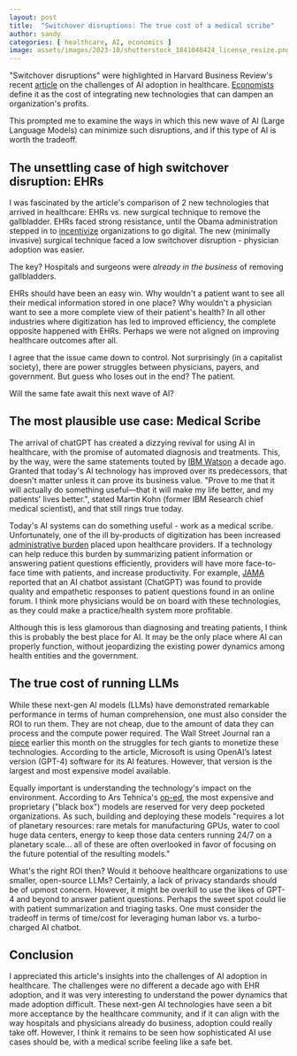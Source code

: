 ```yaml
---
layout: post
title:  "Switchover disruptions: The true cost of a medical scribe"
author: sandy
categories: [ healthcare, AI, economics ]
image: assets/images/2023-10/shutterstock_1841040424_license_resize.png
---
```

"Switchover disruptions" were highlighted in Harvard Business Review's recent [article](https://hbr.org/2023/09/ai-adoption-in-u-s-health-care-wont-be-easy) on the challenges of AI adoption in healthcare.  [Economists](https://www.aeaweb.org/articles?id=10.1257/mic.4.3.1) define it as the cost of integrating new technologies that can dampen an organization's profits.

This prompted me to examine the ways in which this new wave of AI (Large Language Models) can minimize such disruptions, and if this type of AI is worth the tradeoff.  

## The unsettling case of high switchover disruption: EHRs

I was fascinated by the article's comparison of 2 new technologies that arrived in healthcare: EHRs vs. new surgical technique to remove the gallbladder.  EHRs faced strong resistance, until the Obama administration stepped in to [incentivize](https://www.hipaajournal.com/what-is-the-hitech-act/#:~:text=The%20HITECH%20Act%20was%20created%20to%20promote%20and,%28HIPAA%29%20by%20tightening%20up%20the%20language%20of%20HIPAA.) organizations to go digital.  The new (minimally invasive) surgical technique faced a low switchover disruption - physician adoption was easier.  

The key?  Hospitals and surgeons were *already in the business* of removing gallbladders.

EHRs should have been an easy win.  Why wouldn't a patient want to see all their medical information stored in one place?  Why wouldn't a physician want to see a more complete view of their patient's health?  In all other industries where digitization has led to improved efficiency, the complete opposite happened with EHRs.  Perhaps we were not aligned on improving healthcare outcomes after all.

I agree that the issue came down to control.  Not surprisingly (in a capitalist society), there are power struggles between physicians, payers, and government.  But guess who loses out in the end?  The patient.  

Will the same fate await this next wave of AI?

## The most plausible use case: Medical Scribe

The arrival of chatGPT has created a dizzying revival for using AI in healthcare, with the promise of automated diagnosis and treatments.  This, by the way, were the same statements touted by [IBM Watson](https://spectrum.ieee.org/how-ibm-watson-overpromised-and-underdelivered-on-ai-health-care) a decade ago.  Granted that today's AI technology has improved over its predecessors, that doesn't matter unless it can prove its business value.  "Prove to me that it will actually do something useful—that it will make my life better, and my patients' lives better.", stated Martin Kohn (former IBM Research chief medical scientist), and that still rings true today.

Today's AI systems can do something useful - work as a medical scribe.  Unfortunately, one of the ill by-products of digitization has been increased [administrative burden](https://www.medicaleconomics.com/view/top-challenges-2021-1-administrative-burdens-and-paperwork) placed upon healthcare providers.  If a technology can help reduce this burden by summarizing patient information or answering patient questions efficiently, providers will have more face-to-face time with patients, and increase productivity.  For example, [JAMA](https://jamanetwork.com/journals/jamainternalmedicine/article-abstract/2804309) reported that an AI chatbot assistant (ChatGPT) was found to provide quality and empathetic responses to patient questions found in an online forum.  I think more physicians would be on board with these technologies, as they could make a practice/health system more profitable.

Although this is less glamorous than diagnosing and treating patients, I think this is probably the best place for AI.  It may be the only place where AI can properly function, without jeopardizing the existing power dynamics among health entities and the government.  


## The true cost of running LLMs

While these next-gen AI models (LLMs) have demonstrated remarkable performance in terms of human comprehension, one must also consider the ROI to run them.  They are not cheap, due to the amount of data they can process and the compute power required.  The Wall Street Journal ran a [piece](https://www.wsj.com/tech/ai/ais-costly-buildup-could-make-early-products-a-hard-sell-bdd29b9f) earlier this month on the struggles for tech giants to monetize these technologies.  According to the article, Microsoft is using OpenAI’s latest version (GPT-4) software for its AI features.  However, that version is the largest and most expensive model available.  

Equally important is understanding the technology's impact on the environment.  According to Ars Tehnica's [op-ed](https://arstechnica.com/gadgets/2023/04/generative-ai-is-cool-but-lets-not-forget-its-human-and-environmental-costs/), the most expensive and proprietary ("black box") models are reserved for very deep pocketed organizations.  As such,  building and deploying these models "requires a lot of planetary resources: rare metals for manufacturing GPUs, water to cool huge data centers, energy to keep those data centers running 24/7 on a planetary scale… all of these are often overlooked in favor of focusing on the future potential of the resulting models."

What's the right ROI then?  Would it behoove healthcare organizations to use smaller, open-source LLMs?  Certainly, a lack of privacy standards should be of upmost concern.  However, it might be overkill to use the likes of GPT-4 and beyond to answer patient questions.  Perhaps the sweet spot could lie with patient summarization and triaging tasks.  One must consider the tradeoff in terms of time/cost for leveraging human labor vs. a turbo-charged AI chatbot.


## Conclusion

I appreciated this article's insights into the challenges of AI adoption in healthcare.  The challenges were no different a decade ago with EHR adoption, and it was very interesting to understand the power dynamics that made adoption difficult.  These next-gen AI technologies have seen a bit more acceptance by the healthcare community, and if it can align with the way hospitals and physicians already do business, adoption could really take off.  However, I think it remains to be seen how sophisticated AI use cases should be, with a medical scribe feeling like a safe bet.